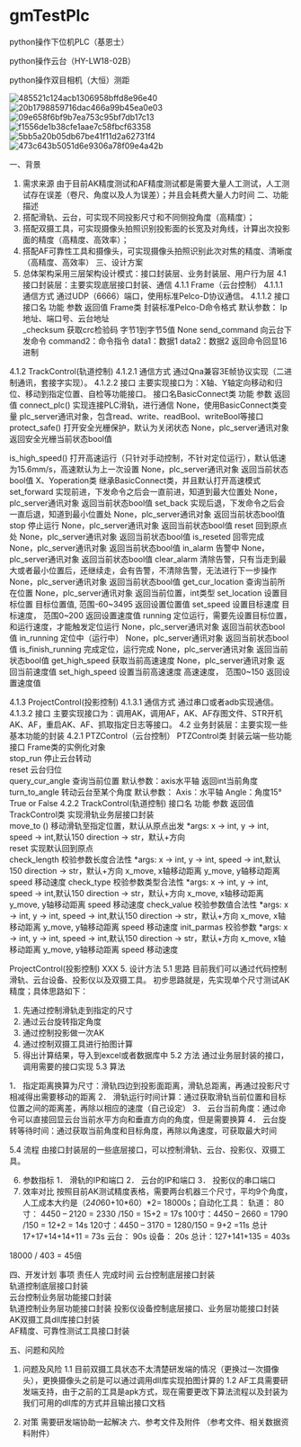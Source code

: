 # gmTestPlc
python操作下位机PLC（基恩士）

python操作云台（HY-LW18-02B）

python操作双目相机（大恒）测距

![485521c124acb1306958bffd8e96e40](https://user-images.githubusercontent.com/43095279/157668074-d3c9e405-ce1f-4276-b21b-d6e68c0396f7.jpg)
![20b1798859716dac466a99b45ea0e03](https://user-images.githubusercontent.com/43095279/157668097-2478c729-955d-44e4-8670-f81fc69746b1.jpg)
![09e658f6bf9b7ea753c95bf7db17c13](https://user-images.githubusercontent.com/43095279/157668108-69fe59f2-2334-4d0e-8df4-1aec27586ead.jpg)
![f1556de1b38cfe1aae7c58fbcf63358](https://user-images.githubusercontent.com/43095279/157668125-efd33c9d-6641-404d-b4d9-57a6386772f9.jpg)
![5bb5a20b05db67be41f11d2a62731f4](https://user-images.githubusercontent.com/43095279/157668149-c21e46dc-3912-4b97-a293-957655743835.jpg)
![473c643b5051d6e9306a78f09e4a42b](https://user-images.githubusercontent.com/43095279/157668159-36c2a1d6-dc12-4733-b913-aa23e57d4d8b.jpg)


一、背景
1.	需求来源
由于目前AK精度测试和AF精度测试都是需要大量人工测试，人工测试存在误差（卷尺、角度以及人为误差）；并且会耗费大量人力时间
二、功能描述
1. 搭配滑轨、云台，可实现不同投影尺寸和不同侧投角度（高精度）；
2. 搭配双摄工具，可实现摄像头拍照识别投影面的长宽及对角线，计算出次投影面的精度（高精度、高效率）；
3. 搭配AF可靠性工具和摄像头，可实现摄像头拍照识别此次对焦的精度、清晰度（高精度、高效率）
三、设计方案
4. 总体架构采用三层架构设计模式：接口封装层、业务封装层、用户行为层
4.1 接口封装层：主要实现底层接口封装、通信
4.1.1 Frame（云台控制）
4.1.1.1 通信方式
通过UDP（6666）端口，使用标准Pelco-D协议通信。
4.1.1.2 接口
接口名	功能	参数	返回值
Frame类	封装标准Pelco-D命令格式	默认参数：
Ip地址、端口号、云台地址	
_checksum	获取crc检验码	字节1到字节5值	None
send_command	向云台下发命令	command2：命令指令
data1：数据1
data2：数据2	返回命令回显16进制

4.1.2 TrackControl(轨道控制)
4.1.2.1 通信方式
通过Qna兼容3E帧协议实现（二进制通讯，套接字实现）。
4.1.2.2 接口
主要实现接口为：X轴、Y轴定向移动和归位、移动到指定位置、自检等功能接口。
接口名BasicConnect类	功能	参数	返回值
connect_plc()	实现连接PLC滑轨，进行通信	None，使用BasicConnect类变量	plc_server通讯对象，包含read、write、readBool、writeBool等接口
protect_safe()	打开安全光栅保护，默认为关闭状态	None，plc_server通讯对象	返回安全光栅当前状态bool值


is_high_speed()	打开高速运行（只针对手动控制，不针对定位运行），默认低速为15.6mm/s，高速默认为上一次设置	None，plc_server通讯对象	返回当前状态bool值
X、Yoperation类	继承BasicConnect类，并且默认打开高速模式		
set_forward	实现前进，下发命令之后会一直前进，知道到最大位置处	None，plc_server通讯对象	返回当前状态bool值
set_back	实现后退，下发命令之后会一直后退，知道到最小位置处	None，plc_server通讯对象	返回当前状态bool值
stop	停止运行	None，plc_server通讯对象	返回当前状态bool值
reset	回到原点处	None，plc_server通讯对象	返回当前状态bool值
is_reseted	回零完成	None，plc_server通讯对象	返回当前状态bool值
in_alarm	告警中	None，plc_server通讯对象	返回当前状态bool值
clear_alarm	清除告警，只有当走到最大或者最小位置后，还继续走，会有告警，不清除告警，无法进行下一步操作	None，plc_server通讯对象	返回当前状态bool值
get_cur_location	查询当前所在位置	None，plc_server通讯对象	返回当前位置，int类型
set_location	设置目标位置	目标位置值, 范围-60~3495	返回设置位置值
set_speed	设置目标速度	目标速度， 范围0~200	返回设置速度值
running	定位运行，需要先设置目标位置，和运行速度，才能触发定位运行	None，plc_server通讯对象	返回当前状态bool值
in_running	定位中（运行中）	None，plc_server通讯对象	返回当前状态bool值
is_finish_running	完成定位，运行完成	None，plc_server通讯对象	返回当前状态bool值
get_high_speed	获取当前高速速度	None，plc_server通讯对象	返回当前速度值
set_high_speed	设置当前高速速度	高速速度， 范围0~150	返回设置速度值


4.1.3 ProjectControl(投影控制)
4.1.3.1 通信方式
通过串口或者adb实现通信。
4.1.3.2 接口
主要实现接口为：调用AK，调用AF，AK、AF存图文件、STR开机AK、AF，重启AK、AF、抓取指定日志等接口。
4.2 业务封装层：主要实现一些基本功能的封装
4.2.1 PTZControl（云台控制）
PTZControl类	封装云端一些功能接口	Frame类的实例化对象	
stop_run	停止云台转动		
reset	云台归位		
query_cur_angle	查询当前位置	默认参数：axis水平轴	返回int当前角度
turn_to_angle	转动云台至某个角度	默认参数：
Axis：水平轴
Angle：角度15°	True or False
4.2.2 TrackControl(轨道控制)
接口名	功能	参数	返回值
TrackControl类	实现滑轨业务层接口封装		
move_to ()	移动滑轨至指定位置，默认从原点出发	*args:  x -> int, y -> int, 
speed -> int,默认150
direction -> str，默认+方向	
reset	实现默认回到原点		
check_length	校验参数长度合法性	*args:  x -> int, y -> int, 
speed -> int,默认150
direction -> str，默认+方向	x_move,  x轴移动距离
y_move,  y轴移动距离
 speed   移动速度
check_type	校验参数类型合法性	*args:  x -> int, y -> int, 
speed -> int,默认150
direction -> str，默认+方向	x_move,  x轴移动距离
y_move,  y轴移动距离
 speed   移动速度
check_value	校验参数值合法性	*args:  x -> int, y -> int, 
speed -> int,默认150
direction -> str，默认+方向	x_move,  x轴移动距离
y_move,  y轴移动距离
 speed   移动速度
init_parmas	校验参数	*args:  x -> int, y -> int, 
speed -> int,默认150
direction -> str，默认+方向	x_move,  x轴移动距离
y_move,  y轴移动距离
 speed   移动速度


ProjectControl(投影控制)
XXX
5. 设计方法
5.1 思路
目前我们可以通过代码控制滑轨、云台设备、投影仪以及双摄工具。
初步思路就是，先实现单个尺寸测试AK精度；具体思路如下：
1.	先通过控制滑轨走到指定的尺寸
2.	通过云台旋转指定角度
3.	通过控制投影做一次AK
4.	通过控制双摄工具进行拍图计算
5.	得出计算结果，导入到excel或者数据库中
5.2 方法
通过业务层封装的接口，调用需要的接口实现
5.3 算法
 
1．	指定距离换算为尺寸：滑轨四边到投影面距离，滑轨总距离，再通过投影尺寸相减得出需要移动的距离
2．	滑轨运行时间计算：通过获取滑轨当前位置和目标位置之间的距离差，再除以相应的速度（自己设定）
3．	云台当前角度：通过命令可以直接回显云台当前水平方向和垂直方向的角度，但是需要换算
4．	云台旋转等待时间：通过获取当前角度和目标角度，再除以角速度，可获取最大时间


5.4 流程
由接口封装层的一些底层接口，可以控制滑轨、云台、投影仪、双摄工具。
 
6. 参数指标
1．	滑轨的IP和端口
2．	云台的IP和端口
3．	投影仪的串口端口
7. 效率对比
按照目前AK测试精度表格，需要两台机器三个尺寸，平均9个角度，人工成本大约是（2*40*60+10*60）*2= 18000s；自动化工具：
	轨道：
80寸： 4450 – 2120 = 2330 /150 = 15+2 = 17s
100寸：4450 – 2660 = 1790 /150 = 12+2 = 14s
120寸：4450 – 3170 = 1280/150 = 9+2 =11s
总计17+17+14+14+11 = 73s
	云台：
		90s
	设备：
		20s
总计：127+141+135 = 403s

18000 / 403 = 45倍


四、开发计划
事项	责任人	完成时间
云台控制底层接口封装	
轨道控制底层接口封装	
云台控制业务层功能接口封装	
轨道控制业务层功能接口封装
投影仪设备控制底层接口、业务层功能接口封装	
AK双摄工具dll库接口封装	
AF精度、可靠性测试工具接口封装	

五、问题和风险
1.	问题及风险
1.1	目前双摄工具状态不太清楚研发端的情况（更换过一次摄像头），更换摄像头之前是可以通过调用dll库实现拍图计算的
1.2	AF工具需要研发端支持，由于之前的工具是apk方式，现在需要更改下算法流程以及封装为我们可用的dll库的方式并且输出接口文档

2.	对策
需要研发端协助一起解决
六、参考文件及附件
（参考文件、相关数据资料附件）
    
